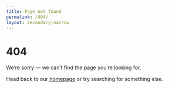 ```yaml
---
title: Page not found
permalink: /404/
layout: secondary-narrow
---
```


# 404

We’re sorry — we can’t find the page you’re looking for.
 
Head back to our [homepage]({{site.baseurl}}/) or try searching for something else. 



